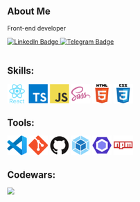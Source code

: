 <h2>
  About Me
</h2>

Front-end developer

<div id="badges">
  <a href="https://www.linkedin.com/in/maria-pashkovich-2bb36686/">
    <img src="https://cdn-icons-png.flaticon.com/512/145/145807.png" alt="LinkedIn Badge" width="35"/>
  </a>
  <a href="https://t.me/maryiayia">
    <img src="https://cdn-icons-png.flaticon.com/512/3670/3670070.png" alt="Telegram Badge" width="35"/>
  </a>
</div>
<img src="https://komarev.com/ghpvc/?username=pashkovichma&style=flat-square&color=blue" alt=""/>

<h2>
  Skills:
</h2>
<div>
  <img src="https://raw.githubusercontent.com/devicons/devicon/master/icons/react/react-original-wordmark.svg" width="45" height="45" alt="CSS"/>
  <img src="https://raw.githubusercontent.com/devicons/devicon/master/icons/typescript/typescript-original.svg" width="45" height="45" alt="TS"/>
  <img src="https://raw.githubusercontent.com/devicons/devicon/master/icons/javascript/javascript-original.svg" width="45" height="45" alt="JS"/>
  <img src="https://raw.githubusercontent.com/devicons/devicon/master/icons/sass/sass-original.svg" width="45" height="45" alt="SASS"/>
  <img src="https://raw.githubusercontent.com/devicons/devicon/master/icons/html5/html5-original-wordmark.svg" width="45" height="45" alt="HTLM"/>
  <img src="https://raw.githubusercontent.com/devicons/devicon/master/icons/css3/css3-original-wordmark.svg" width="45" height="45" alt="CSS"/>
</div>
<h2>
  Tools:
</h2>
<div>
  <img src="https://raw.githubusercontent.com/devicons/devicon/1119b9f84c0290e0f0b38982099a2bd027a48bf1/icons/vscode/vscode-original.svg" width="45" height="45" alt="VSCode"/>
  <img src="https://raw.githubusercontent.com/devicons/devicon/1119b9f84c0290e0f0b38982099a2bd027a48bf1/icons/git/git-original.svg" width="45" height="45" alt="git"/>
  <img src="https://raw.githubusercontent.com/devicons/devicon/1119b9f84c0290e0f0b38982099a2bd027a48bf1/icons/github/github-original.svg" width="45" height="45" alt="github"/>
  <img src="https://raw.githubusercontent.com/devicons/devicon/1119b9f84c0290e0f0b38982099a2bd027a48bf1/icons/webpack/webpack-original.svg" width="45" height="45" alt="Webpack"/>
  <img src="https://raw.githubusercontent.com/devicons/devicon/1119b9f84c0290e0f0b38982099a2bd027a48bf1/icons/eslint/eslint-original.svg" width="45" height="45" alt="ESLint"/>
  <img src="https://raw.githubusercontent.com/devicons/devicon/1119b9f84c0290e0f0b38982099a2bd027a48bf1/icons/npm/npm-original-wordmark.svg" width="45" height="45" alt="npm"/>
  
<div/>

<h2>
  Codewars:
</h2>

![](https://www.codewars.com/users/pashkovichma/badges/large)

